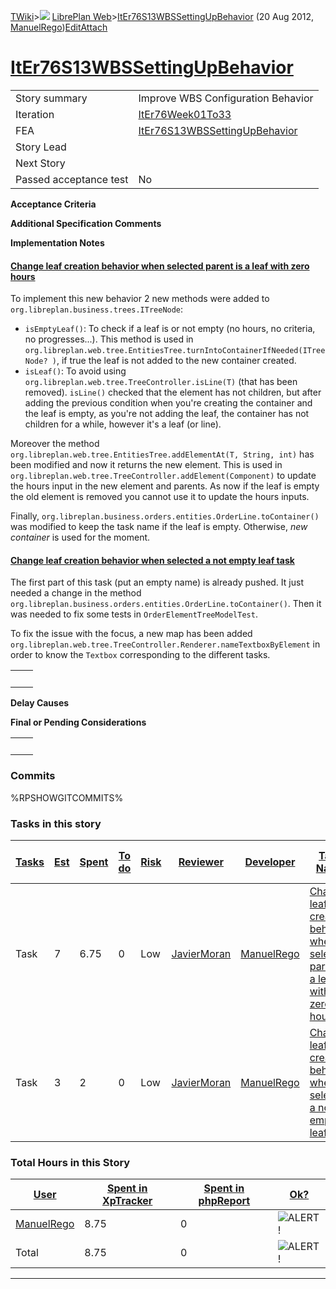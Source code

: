 [TWiki](Main_WebHome)&gt;![](/twiki/pub/TWiki/TWikiDocGraphics/web-bg-small.gif) [LibrePlan Web](LibrePlan_WebHome)&gt;[ItEr76S13WBSSettingUpBehavior](LibrePlan_ItEr76S13WBSSettingUpBehavior "Topic revision: 8 (20 Aug 2012 - 09:50:16)") (20 Aug 2012, [ManuelRego](Main_ManuelRego))[Edit](LibrePlan_ItEr76S13WBSSettingUpBehavior?t=1520343693 "Edit this topic text")[Attach](/twiki/bin/attach/LibrePlan/ItEr76S13WBSSettingUpBehavior "Attach an image or document to this topic")  

 [ItEr76S13WBSSettingUpBehavior](LibrePlan_ItEr76S13WBSSettingUpBehavior)
=========================================================================

|                        |                                                                          |
|------------------------|--------------------------------------------------------------------------|
| Story summary          | Improve WBS Configuration Behavior                                       |
| Iteration              | [ItEr76Week01To33](LibrePlan_ItEr76Week01To33)                           |
| FEA                    | [ItEr76S13WBSSettingUpBehavior](LibrePlan_ItEr76S13WBSSettingUpBehavior) |
| Story Lead             |                                                                          |
| Next Story             |                                                                          |
| Passed acceptance test | No                                                                       |

**Acceptance Criteria**

**Additional Specification Comments**

**Implementation Notes**

####  [Change leaf creation behavior when selected parent is a leaf with zero hours](LibrePlan_AnA08S18WBSSettingUpBehavior#TasK1)

To implement this new behavior 2 new methods were added to `org.libreplan.business.trees.ITreeNode`:

-   `isEmptyLeaf()`: To check if a leaf is or not empty (no hours, no criteria, no progresses...). This method is used in `org.libreplan.web.tree.EntitiesTree.turnIntoContainerIfNeeded(ITreeNode? )`, if true the leaf is not added to the new container created.
-   `isLeaf()`: To avoid using `org.libreplan.web.tree.TreeController.isLine(T)` (that has been removed). `isLine()` checked that the element has not children, but after adding the previous condition when you're creating the container and the leaf is empty, as you're not adding the leaf, the container has not children for a while, however it's a leaf (or line).

Moreover the method `org.libreplan.web.tree.EntitiesTree.addElementAt(T, String, int)` has been modified and now it returns the new element. This is used in `org.libreplan.web.tree.TreeController.addElement(Component)` to update the hours input in the new element and parents. As now if the leaf is empty the old element is removed you cannot use it to update the hours inputs.

Finally, `org.libreplan.business.orders.entities.OrderLine.toContainer()` was modified to keep the task name if the leaf is empty. Otherwise, *new container* is used for the moment.

####  [Change leaf creation behavior when selected a not empty leaf task](LibrePlan_AnA08S18WBSSettingUpBehavior#TasK2)

The first part of this task (put an empty name) is already pushed. It just needed a change in the method `org.libreplan.business.orders.entities.OrderLine.toContainer()`. Then it was needed to fix some tests in `OrderElementTreeModelTest`.

To fix the issue with the focus, a new map has been added `org.libreplan.web.tree.TreeController.Renderer.nameTextboxByElement` in order to know the `Textbox` corresponding to the different tasks.

|     |     |
|-----|-----|
|     |     |

**Delay Causes**

**Final or Pending Considerations**

|     |     |
|-----|-----|
|     |     |

###  Commits

%RPSHOWGITCOMMITS%

###  Tasks in this story

| [Tasks](LibrePlan_ItEr76S13WBSSettingUpBehavior?sortcol=0;table=2;up=0#sorted_table "Sort by this column") | [Est](LibrePlan_ItEr76S13WBSSettingUpBehavior?sortcol=1;table=2;up=0#sorted_table "Sort by this column") | [Spent](LibrePlan_ItEr76S13WBSSettingUpBehavior?sortcol=2;table=2;up=0#sorted_table "Sort by this column") | [To do](LibrePlan_ItEr76S13WBSSettingUpBehavior?sortcol=3;table=2;up=0#sorted_table "Sort by this column") | [Risk](LibrePlan_ItEr76S13WBSSettingUpBehavior?sortcol=4;table=2;up=0#sorted_table "Sort by this column") | [Reviewer](LibrePlan_ItEr76S13WBSSettingUpBehavior?sortcol=5;table=2;up=0#sorted_table "Sort by this column") | [Developer](LibrePlan_ItEr76S13WBSSettingUpBehavior?sortcol=6;table=2;up=0#sorted_table "Sort by this column") | [Task Name](LibrePlan_ItEr76S13WBSSettingUpBehavior?sortcol=7;table=2;up=0#sorted_table "Sort by this column")               | [Start Date](LibrePlan_ItEr76S13WBSSettingUpBehavior?sortcol=8;table=2;up=0#sorted_table "Sort by this column") | [Est End Date](LibrePlan_ItEr76S13WBSSettingUpBehavior?sortcol=9;table=2;up=0#sorted_table "Sort by this column") | [End Date](LibrePlan_ItEr76S13WBSSettingUpBehavior?sortcol=10;table=2;up=0#sorted_table "Sort by this column") |
|------------------------------------------------------------------------------------------------------------|----------------------------------------------------------------------------------------------------------|------------------------------------------------------------------------------------------------------------|------------------------------------------------------------------------------------------------------------|-----------------------------------------------------------------------------------------------------------|---------------------------------------------------------------------------------------------------------------|----------------------------------------------------------------------------------------------------------------|------------------------------------------------------------------------------------------------------------------------------|-----------------------------------------------------------------------------------------------------------------|-------------------------------------------------------------------------------------------------------------------|----------------------------------------------------------------------------------------------------------------|
| Task                                                                                                       | 7                                                                                                        | 6.75                                                                                                       | 0                                                                                                          | Low                                                                                                       | [JavierMoran](Main_JavierMoran)                                                                               | [ManuelRego](Main_ManuelRego)                                                                                  | [Change leaf creation behavior when selected parent is a leaf with zero hours](LibrePlan_AnA08S18WBSSettingUpBehavior#TasK1) |                                                                                                                 |                                                                                                                   |                                                                                                                |
| Task                                                                                                       | 3                                                                                                        | 2                                                                                                          | 0                                                                                                          | Low                                                                                                       | [JavierMoran](Main_JavierMoran)                                                                               | [ManuelRego](Main_ManuelRego)                                                                                  | [Change leaf creation behavior when selected a not empty leaf task](LibrePlan_AnA08S18WBSSettingUpBehavior#TasK2)            |                                                                                                                 |                                                                                                                   |                                                                                                                |

###  Total Hours in this Story

| [User](LibrePlan_ItEr76S13WBSSettingUpBehavior?sortcol=0;table=3;up=0#sorted_table "Sort by this column") | [Spent in XpTracker](LibrePlan_ItEr76S13WBSSettingUpBehavior?sortcol=1;table=3;up=0#sorted_table "Sort by this column") | [Spent in phpReport](LibrePlan_ItEr76S13WBSSettingUpBehavior?sortcol=2;table=3;up=0#sorted_table "Sort by this column") | [Ok?](LibrePlan_ItEr76S13WBSSettingUpBehavior?sortcol=3;table=3;up=0#sorted_table "Sort by this column") |
|-----------------------------------------------------------------------------------------------------------|-------------------------------------------------------------------------------------------------------------------------|-------------------------------------------------------------------------------------------------------------------------|----------------------------------------------------------------------------------------------------------|
| [ManuelRego](Main_ManuelRego)                                                                             | 8.75                                                                                                                    | 0                                                                                                                       | ![ALERT!](/twiki/pub/TWiki/TWikiDocGraphics/warning.gif "ALERT!")                                        |
| Total                                                                                                     | 8.75                                                                                                                    | 0                                                                                                                       | ![ALERT!](/twiki/pub/TWiki/TWikiDocGraphics/warning.gif "ALERT!")                                        |

------------------------------------------------------------------------
